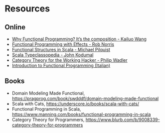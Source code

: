 # Resources

## Online

- [Why Functional Programming? It’s the composition - Kailuo Wang](https://tech.iheart.com/why-fp-its-the-composition-f585d17b01d3)
- [Functional Programming with Effects - Rob Norris](https://www.youtube.com/watch?v=po3wmq4S15A)
- [Functional Structures in Scala - Michael Pilquist](https://www.youtube.com/watch?v=Dsd4pc99FSY&list=PLFrwDVdSrYE6dy14XCmUtRAJuhCxuzJp0)
- [Scala Typeclassopedia - John Kodumal](https://www.youtube.com/watch?v=IMGCDph1fNY)
- [Category Theory for the Working Hacker - Philip Wadler](https://www.youtube.com/watch?v=V10hzjgoklA)
- [Introduction to Functional Programming (Italian)](https://github.com/gcanti/functional-programming)

## Books

- Domain Modeling Made Functional, https://pragprog.com/book/swdddf/domain-modeling-made-functional
- Scala with Cats, https://underscore.io/books/scala-with-cats/
- Functional Programming in Scala, https://www.manning.com/books/functional-programming-in-scala
- Category Theory for Programmers, https://www.blurb.com/b/9008339-category-theory-for-programmers

